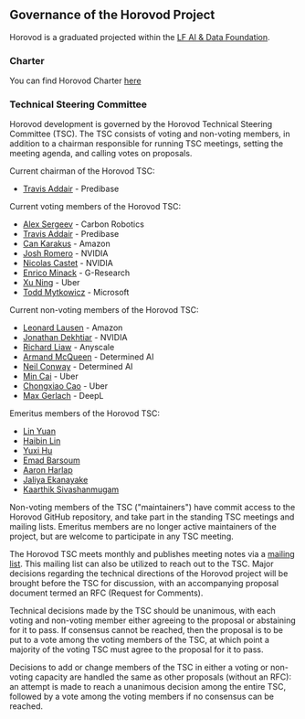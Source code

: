 ## Governance of the Horovod Project

Horovod is a graduated projected within the [LF AI & Data Foundation](https://lfaidata.foundation/).

### Charter

You can find Horovod Charter [here](https://wiki.lfai.foundation/download/attachments/7733301/Horovod%20Project%20Technical%20Charter%2012-22-2018%20FINAL.pdf?version=1&modificationDate=1558389484000&api=v2)

### Technical Steering Committee

Horovod development is governed by the Horovod Technical Steering Committee (TSC). The TSC consists of voting and
non-voting members, in addition to a chairman responsible for running TSC meetings, setting the meeting agenda, and
calling votes on proposals.

Current chairman of the Horovod TSC:
* [Travis Addair](https://github.com/tgaddair) - Predibase

Current voting members of the Horovod TSC:
* [Alex Sergeev](https://github.com/alsrgv) - Carbon Robotics
* [Travis Addair](https://github.com/tgaddair) - Predibase
* [Can Karakus](https://github.com/karakusc) - Amazon
* [Josh Romero](https://github.com/romerojosh) - NVIDIA
* [Nicolas Castet](https://github.com/nvcastet) - NVIDIA
* [Enrico Minack](https://github.com/EnricoMi) - G-Research
* [Xu Ning](https://github.com/thuningxu) - Uber
* [Todd Mytkowicz](https://github.com/klipto) - Microsoft

Current non-voting members of the Horovod TSC:
* [Leonard Lausen](https://github.com/leezu) - Amazon
* [Jonathan Dekhtiar](https://github.com/DEKHTIARJonathan) - NVIDIA
* [Richard Liaw](https://github.com/richardliaw) - Anyscale
* [Armand McQueen](https://github.com/armandmcqueen) - Determined AI
* [Neil Conway](https://github.com/neilconway) - Determined AI
* [Min Cai](https://github.com/mincai) - Uber
* [Chongxiao Cao](https://github.com/chongxiaoc) - Uber
* [Max Gerlach](https://github.com/maxhgerlach) - DeepL

Emeritus members of the Horovod TSC:
* [Lin Yuan](https://github.com/apeforest)
* [Haibin Lin](https://github.com/eric-haibin-lin)
* [Yuxi Hu](https://github.com/yuxihu)
* [Emad Barsoum](https://github.com/ebarsoum)
* [Aaron Harlap](https://github.com/aaron276h)
* [Jaliya Ekanayake](https://github.com/jaliyae)
* [Kaarthik Sivashanmugam](https://github.com/skaarthik)

Non-voting members of the TSC ("maintainers") have commit access to the Horovod GitHub repository, and take part in the
standing TSC meetings and mailing lists. Emeritus members are no longer active maintainers of the project, but are
welcome to participate in any TSC meeting.

The Horovod TSC meets monthly and publishes meeting notes via a [mailing list](https://lists.lfai.foundation/g/horovod-tsc).
This mailing list can also be utilized to reach out to the TSC.  Major decisions regarding the technical directions of
the Horovod project will be brought before the TSC for discussion, with an accompanying proposal document termed an RFC
(Request for Comments).

Technical decisions made by the TSC should be unanimous, with each voting and non-voting member either agreeing to the
proposal or abstaining for it to pass.  If consensus cannot be reached, then the proposal is to be put to a vote
among the voting members of the TSC, at which point a majority of the voting TSC must agree to the proposal for it to
pass.

Decisions to add or change members of the TSC in either a voting or non-voting capacity are handled the same as other
proposals (without an RFC): an attempt is made to reach a unanimous decision among the entire TSC, followed by a vote
among the voting members if no consensus can be reached.
